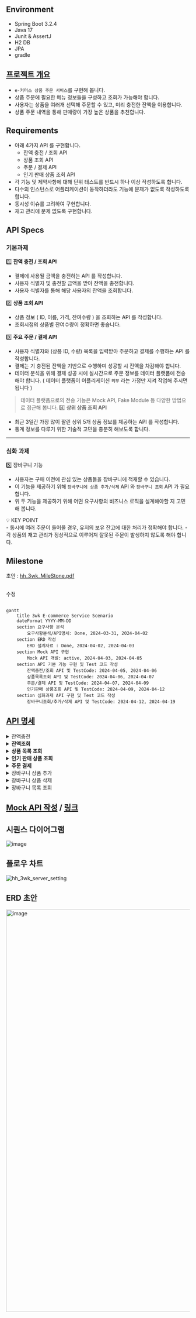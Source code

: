 ## Environment
- Spring Boot 3.2.4
- Java 17
- Junit & AssertJ
- H2 DB
- JPA
- gradle

## [프로젝트 개요](https://www.notion.so/teamsparta/e-afea5b4f98f64f60a093185877db151c?pvs=4)
- `e-커머스 상품 주문 서비스`를 구현해 봅니다.
- 상품 주문에 필요한 메뉴 정보들을 구성하고 조회가 가능해야 합니다.
- 사용자는 상품을 여러개 선택해 주문할 수 있고, 미리 충전한 잔액을 이용합니다.
- 상품 주문 내역을 통해 판매량이 가장 높은 상품을 추천합니다.

## Requirements
- 아래 4가지 API 를 구현합니다.
    - 잔액 충전 / 조회 API
    - 상품 조회 API
    - 주문 / 결제 API
    - 인기 판매 상품 조회 API
- 각 기능 및 제약사항에 대해 단위 테스트를 반드시 하나 이상 작성하도록 합니다.
- 다수의 인스턴스로 어플리케이션이 동작하더라도 기능에 문제가 없도록 작성하도록 합니다.
- 동시성 이슈를 고려하여 구현합니다.
- 재고 관리에 문제 없도록 구현합니다.

## API Specs
### 기본과제
1️⃣ **잔액 충전 / 조회 API**
- 결제에 사용될 금액을 충전하는 API 를 작성합니다.
- 사용자 식별자 및 충전할 금액을 받아 잔액을 충전합니다.
- 사용자 식별자를 통해 해당 사용자의 잔액을 조회합니다.

2️⃣ **상품 조회 API**
- 상품 정보 ( ID, 이름, 가격, 잔여수량 ) 을 조회하는 API 를 작성합니다.
- 조회시점의 상품별 잔여수량이 정확하면 좋습니다.

3️⃣ **주요** **주문 / 결제 API**
- 사용자 식별자와 (상품 ID, 수량) 목록을 입력받아 주문하고 결제를 수행하는 API 를 작성합니다.
- 결제는 기 충전된 잔액을 기반으로 수행하며 성공할 시 잔액을 차감해야 합니다.
- 데이터 분석을 위해 결제 성공 시에 실시간으로 주문 정보를 데이터 플랫폼에 전송해야 합니다. ( 데이터 플랫폼이 어플리케이션 `외부` 라는 가정만 지켜 작업해 주시면 됩니다 )

> 데이터 플랫폼으로의 전송 기능은 Mock API, Fake Module 등 다양한 방법으로 접근해 봅니다.
4️⃣ **상위 상품 조회 API**

- 최근 3일간 가장 많이 팔린 상위 5개 상품 정보를 제공하는 API 를 작성합니다.
- 통계 정보를 다루기 위한 기술적 고민을 충분히 해보도록 합니다.

---

### 심화 과제
5️⃣ 장바구니 기능
- 사용자는 구매 이전에 관심 있는 상품들을 장바구니에 적재할 수 있습니다.
- 이 기능을 제공하기 위해 `장바구니에 상품 추가/삭제` API 와 `장바구니 조회` API 가 필요합니다.
- 위 두 기능을 제공하기 위해 어떤 요구사항의 비즈니스 로직을 설계해야할 지 고민해 봅니다.

<aside>
💡 KEY POINT
</aside>
- 동시에 여러 주문이 들어올 경우, 유저의 보유 잔고에 대한 처리가 정확해야 합니다.
- 각 상품의 재고 관리가 정상적으로 이루어져 잘못된 주문이 발생하지 않도록 해야 합니다.


## Milestone
초안 : [hh_3wk_MileStone.pdf](https://github.com/K-J-HYEON/hh_3wk_ecommerce/files/14816387/hh_3wk_MileStone.pdf)
##
수정
##
```mermaid
gantt
    title 3wk E-commerce Service Scenario
    dateFormat YYYY-MM-DD
    section 요구사항 분석
        요구사항분석/API명세: Done, 2024-03-31, 2024-04-02
    section ERD 작성
        ERD 설계자료 : Done, 2024-04-02, 2024-04-03
    section Mock API 구현
        Mock API 개발: active, 2024-04-03, 2024-04-05
    section API 기본 기능 구현 및 Test 코드 작성
        잔액충전/조회 API 및 TestCode: 2024-04-05, 2024-04-06
        상품목록조회 API 및 TestCode: 2024-04-06, 2024-04-07
        주문/결제 API 및 TestCode: 2024-04-07, 2024-04-09
        인기판매 상품조회 API 및 TestCode: 2024-04-09, 2024-04-12
    section 심화과제 API 구현 및 Test 코드 작성
        장바구니조회/추가/삭제 API 및 TestCode: 2024-04-12, 2024-04-19
```


## [API 명세](https://www.notion.so/API-Spec-03d6bae05df54779a35530352d778071?pvs=4)

<details>
  <summary>잔액충전</summary>
    
- Request:
    - Method: POST
    - URL: /api/point/charge/{userId}
    - Headers:
        - Content-Type: application/json


- Body
  ```json
        {
            "point": 100
        }
  ```
  
- Response:
    - 200 OK: 성공적으로 잔액 충전
        ```json
            {
                "code": "OK",
                "point": 100
            }
        ```
        
    - 400 Bad Request: 충전 금액이 알맞지 않은 경우
        ```json
        {
            "code": "BAD_REQUEST",
            "message": "Requested Point is not appropriate"
        }
        ```
    - 404 User Not Found: 유저 정보가 없는 경우
        ```json
        {
            "code": "NOT_FOUND_USER",
            "message": "User Information is missing."
        }
        ```
</details>



<details>
  <summary><b>잔액조회</b></summary>
    
- Request:
    - Method: GET
    - URL: /api/point/{userId}
    - Headers:
      - Content-Type: application/json
        
- Response:
    - 200 OK: 성공적으로 잔액 조회
    ```json
            {
                "code": "OK",
                "point": 100
            }
    ```

    - 404 User Not Found : 유저 정보가 없는 경우
    ```json
        {
            "code": "NOT_FOUND_USER",
            "message": "User information is missing."
        }
    ```
</details>



<details>
    <summary><b>상품 목록 조회</b></summary>

- Request:
    - Method: GET
    - URL: /api/product/{productId}
    - Headers:
      - Content-Type: application/json
    
- Response:
    - 200 OK: 성공적으로 조회
        ```json
    
            {
                "code": "OK",
                "products": [
                    {
                        "productId": 1,
                        "productName": "테스트 상품1",
                        "price": 1000,
                        "count": 1
                    }
                ]
            }
        ```
</details>



<details>
    <summary><b>인기 판매 상품 조회</b></summary>
    
- Request
    - Method: GET
    - URL: /api/product/best
    - Headers:
      - Content-Type: application/json

- Response
    - 200 OK: 성공적으로 조회
        ```json
        {
            "code": "OK",
            "products": [
                {
                    "productId": 1,
                    "name": "테스트상품1",
                    "price": 1000,
                    "stock": 10,
                    "threeDaysCount": "3",
                    "rank": "1",

                    "productId": 2,
                    "name": "테스트상품2",
                    "price": 1000,
                    "stock": 10,
                    "threeDaysCount": "3",
                    "rank": "2",


                    "productId": 4,
                    "name": "테스트상품4",
                    "price": 1000,
                    "stock": 10,
                    "threeDaysCount": "3",
                    "rank": "3",


                    "productId": 3,
                    "name": "테스트상품3",
                    "price": 1000,
                    "stock": 10,
                    "threeDaysCount": "3",
                    "rank": "4",


                    "productId": 6,
                    "name": "테스트상품6",
                    "price": 1000,
                    "stock": 10,
                    "threeDaysCount": "3",
                    "rank": "5"
        
                }
            ]
        }
    ```
</details>



<details>
    <summary><b>주문 결제</b></summary>
    
- Request
    - Method: POST
    - URL: /order/{orderId}/{userId}
    - Headers:
      - Content-Type: application/json
    
- Body:
  ```json
    
        [
            {
                "productId": 1,
                "productName": "sample1",
                "count": 1,
                "price": 1000
        
            },
        
            {
                "productId": 2,
                "productName": "sample2",
                "count": 2,
                "price": 2000
            }
        ]
  ```
  
- Response
    - 200 OK: 성공적으로 주문 및 결제
        ```json
            {
                "userId": 1,
                "orderId": 1,
                "paymentId": 1,
                "point": 10000,
                "paymentPoint": 3000,
                "aftePoint": 7000,
                "order":
                [
                    {
                        "productId": 1,
                        "productName": "sample1",
                        "count": 1,
                        "price": 1000
        
                    },
        
                    {
                        "productId": 2,
                        "productName": "sample2",
                        "count": 2,
                        "price": 2000
                    }
                ]
            }
        ```
    - 400 Bad Request: 주문 상품이 적절하지 않은 경우
        ```json
        {
            "code": "BAD_REQUEST",
            "message": "Order Product List is not valid"
        }
        ```
    - 404 Not Found User: 유저 정보가 없는 경우
        ```json
        {
            "code": "NOT_FOUND_USER",
            "message": "User Information is missing"
        }
        ```
    - 404 Not Found Product: 상품 정보가 없는 경우
        ```json
        {
            "code": "NOT_FOUND_PRODUCT",
            "message": "Product Information is not found"
        }
        ```
    - 404 Bad Request: 포인트가 없는 경우
        ```json
        {
            "code": "NOT_FOUND_POINT",
            "message": "Point is not found"
        }
        ```
</details>



<details>
  <summary>장바구니 상품 추가</summary>
    
- Request
    - Method: POST
    - URL: /api/cart/{cartId}/user/{userId}
    - Headers:
        - Content-Type: application/json
    
- Body:
    ```json
    
        [
            {
                "productId": 1,
                "productName": "sample1",
                "count": 1,
                "price": 1000
            },
    
            {
                "productId": 2,
                "productName": "sample2",
                "count": 1,
                "price": 2000
            }
        ]
    ```    
- Response
    - 200 OK: 성공적으로 추가
        ```json
        {
            "code": "OK",
            "cartId" : 1,
            "userId" : 1,
            "totalPrice" : 3000,
            "cart":
            [
                {
                    "productId" : 1,
                    "productName" : "sample1",
                    "count" : 1,
                    "price" : 1000
                },
        
                {
                    "productId" : 2,
                    "productName" : "sample2",
                    "count" : 1,
                    "price" : 2000
                }
            ]
        }
        ```
</details>



<details>
  <summary>장바구니 상품 삭제</summary>
    
- Request
    - Method:DELETE
    - URL: /api/cart/{cartId}/user/{userId}
    - Headers:
        - Content-Type: application/json
    
- Body
  ```json
        [
            {
                "productId": 3,
                "productName": "sample3",
                "count": 3,
                "price": 3000
            },
  
            {
                "productId": 4,
                "productName": "sample4",
                "count": 4,
                "price": 4000
            }
        ]
  ```

  
- Response
    - 200 OK: 성공적으로 삭제
      ```json
          {
                "code": "OK",
            	  "cartId" : 1,
                "userId" : 1,
            	  "totalPrice" : 25000,
            	  "cart":
                	[
                		{
                			"productId" : 3,
                			"productName" : "sample3",
                			"count" : 3,
                			"price" : 3000
                		},
      
                		{
                			"productId" : 4,
                			"productName" : "sample4",
                			"count" : 4,
                			"price" : 4000
                		}
                	]
            }
        ```
</details>



<details>
  <summary>장바구니 목록 조회</summary>

- Request
    - Method: GET
    - URL: /api/cart/{cartId}/user/{userId}
    - Headers:
        - Content-Type: application/json
- Response
    - 200 OK: 성공적으로 조회
        ```json
            {
                "code": "OK",
                "cartId": 1,
                "userId": 1,
                "totalPrice": 5000,
                "cart": [
                    {
                        "productId": 1,
                        "productName": "sample1",
                        "count": 3,
                        "price": 1000
                    },
        
                    {
                        "productId": 2,
                        "productName": "sample2",
                        "count": 2,
                        "price": 2000
                    }
                ]
            }
        ```
</details>





## [Mock API 작성](https://www.notion.so/Mock-API-8987218a4185421f942fab4da77f858a?pvs=4) / [링크](https://documenter.getpostman.com/view/22802100/2sA35LUynx#intro)



## 시퀀스 다이어그램
![image](https://github.com/K-J-HYEON/hh_3wk_ecommerce/assets/77037051/c6e7d96b-9bf2-4570-899e-2fcd635413d7)

## 플로우 차트
![hh_3wk_server_setting](https://github.com/K-J-HYEON/hh_3wk_ecommerce/assets/77037051/e339aef7-6ea5-4cec-b29f-600c0eb80aa3)

## ERD 초안
<img width="1100" alt="image" src="https://github.com/K-J-HYEON/hh_3wk_ecommerce/assets/77037051/a44266cc-9845-4239-863e-55280b1a06e9">
